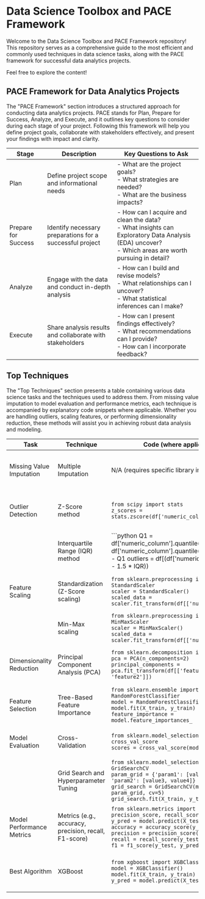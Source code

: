 # Data Science Toolbox and PACE Framework

Welcome to the Data Science Toolbox and PACE Framework repository! This repository serves as a comprehensive guide to the most efficient and commonly used techniques in data science tasks, along with the PACE framework for successful data analytics projects.

Feel free to explore the content!

## PACE Framework for Data Analytics Projects

The "PACE Framework" section introduces a structured approach for conducting data analytics projects. PACE stands for Plan, Prepare for Success, Analyze, and Execute, and it outlines key questions to consider during each stage of your project. Following this framework will help you define project goals, collaborate with stakeholders effectively, and present your findings with impact and clarity.




| Stage                      | Description                                           | Key Questions to Ask                                  |
|----------------------------|-------------------------------------------------------|------------------------------------------------------|
| Plan                       | Define project scope and informational needs         | - What are the project goals?<br>- What strategies are needed?<br>- What are the business impacts?          |
| Prepare for Success        | Identify necessary preparations for a successful project | - How can I acquire and clean the data?<br>- What insights can Exploratory Data Analysis (EDA) uncover?<br>- Which areas are worth pursuing in detail? |
| Analyze                    | Engage with the data and conduct in-depth analysis   | - How can I build and revise models?<br>- What relationships can I uncover?<br>- What statistical inferences can I make? |
| Execute                    | Share analysis results and collaborate with stakeholders | - How can I present findings effectively?<br>- What recommendations can I provide?<br>- How can I incorporate feedback? |





## Top Techniques

The "Top Techniques" section presents a table containing various data science tasks and the techniques used to address them. From missing value imputation to model evaluation and performance metrics, each technique is accompanied by explanatory code snippets where applicable. Whether you are handling outliers, scaling features, or performing dimensionality reduction, these methods will assist you in achieving robust data analysis and modeling.


| Task                      | Technique                           | Code (where applicable)                                  | Description                                                                                                 |
|---------------------------|-------------------------------------|----------------------------------------------------------|-------------------------------------------------------------------------------------------------------------|
| Missing Value Imputation  | Multiple Imputation                 | N/A (requires specific library implementations)           | A technique to handle missing data by generating multiple imputed datasets to improve analysis.          |
| Outlier Detection         | Z-Score method                     | `from scipy import stats`<br>`z_scores = stats.zscore(df['numeric_column'])` | Identifies outliers using the Z-Score method based on standard deviations from the mean.                  |
|                           | Interquartile Range (IQR) method    | ```python                                    Q1 = df['numeric_column'].quantile(0.25)                                    Q3 = df['numeric_column'].quantile(0.75)                                    IQR = Q3 - Q1                                    outliers = df[(df['numeric_column'] < (Q1 - 1.5 * IQR)) | (df['numeric_column'] > (Q3 + 1.5 * IQR))]``` | Identifies outliers using the IQR method based on the range between the first and third quartiles.        |
| Feature Scaling           | Standardization (Z-Score scaling)   | `from sklearn.preprocessing import StandardScaler`<br>`scaler = StandardScaler()`<br>`scaled_data = scaler.fit_transform(df[['numeric_column']])` | Scales numeric features to have a mean of 0 and standard deviation of 1.                                   |
|                           | Min-Max scaling                    | `from sklearn.preprocessing import MinMaxScaler`<br>`scaler = MinMaxScaler()`<br>`scaled_data = scaler.fit_transform(df[['numeric_column']])` | Scales numeric features to a specified range, usually [0, 1].                                              |
| Dimensionality Reduction  | Principal Component Analysis (PCA) | `from sklearn.decomposition import PCA`<br>`pca = PCA(n_components=2)`<br>`principal_components = pca.fit_transform(df[['feature1', 'feature2']])` | Reduces the dimensionality of data while retaining important information using PCA.                       |
| Feature Selection         | Tree-Based Feature Importance      | `from sklearn.ensemble import RandomForestClassifier`<br>`model = RandomForestClassifier()`<br>`model.fit(X_train, y_train)`<br>`feature_importance = model.feature_importances_` | Determines the importance of features using tree-based models, like Random Forests.                       |
| Model Evaluation          | Cross-Validation                   | `from sklearn.model_selection import cross_val_score`<br>`scores = cross_val_score(model, X, y, cv=5)` | Evaluates model performance using cross-validation to mitigate overfitting.                                |
|                           | Grid Search and Hyperparameter Tuning | `from sklearn.model_selection import GridSearchCV`<br>`param_grid = {'param1': [value1, value2], 'param2': [value3, value4]}`<br>`grid_search = GridSearchCV(model, param_grid, cv=5)`<br>`grid_search.fit(X_train, y_train)` | Optimizes model hyperparameters using an exhaustive grid search.                                            |
| Model Performance Metrics | Metrics (e.g., accuracy, precision, recall, F1-score) | `from sklearn.metrics import accuracy_score, precision_score, recall_score, f1_score`<br>`y_pred = model.predict(X_test)`<br>`accuracy = accuracy_score(y_test, y_pred)`<br>`precision = precision_score(y_test, y_pred)`<br>`recall = recall_score(y_test, y_pred)`<br>`f1 = f1_score(y_test, y_pred)` | Calculates common performance metrics like accuracy, precision, recall, and F1-score for classification models. |
| Best Algorithm            | XGBoost                             | `from xgboost import XGBClassifier`<br>`model = XGBClassifier()`<br>`model.fit(X_train, y_train)`<br>`y_pred = model.predict(X_test)` | Utilizes the XGBoost algorithm, a powerful gradient boosting technique, for classification tasks.         |

